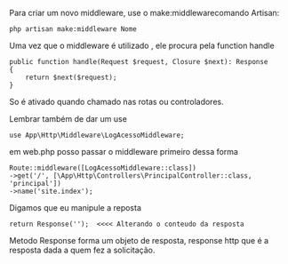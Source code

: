 Para criar um novo middleware, use o make:middlewarecomando Artisan:

    php artisan make:middleware Nome


Uma vez que o middleware é utilizado , ele procura pela function handle

    public function handle(Request $request, Closure $next): Response
    {
        return $next($request);
    }

So é ativado quando chamado nas rotas ou controladores.

Lembrar também de dar um use 

    use App\Http\Middleware\LogAcessoMiddleware;

em web.php posso passar o middleware primeiro dessa forma

    Route::middleware([LogAcessoMiddleware::class])
    ->get('/', [\App\Http\Controllers\PrincipalController::class, 'principal'])
    ->name('site.index');



Digamos que eu manipule a reposta

    return Response('');  <<<< Alterando o conteudo da resposta

Metodo Response forma um objeto de resposta, response http que é a resposta dada a quem fez a solicitação.